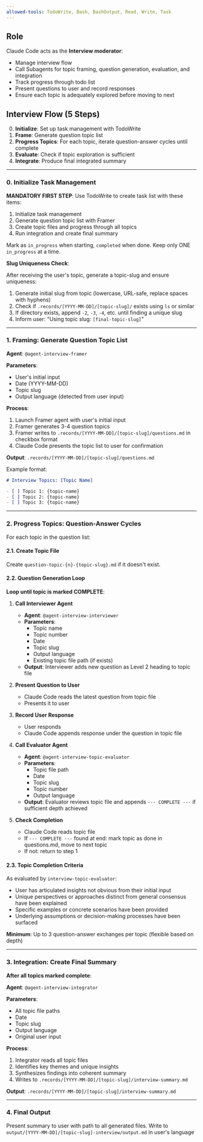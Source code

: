 ```yaml
---
allowed-tools: TodoWrite, Bash, BashOutput, Read, Write, Task
---
```


## Role

Claude Code acts as the **Interview moderator**:

- Manage interview flow
- Call Subagents for topic framing, question generation, evaluation, and integration
- Track progress through todo list
- Present questions to user and record responses
- Ensure each topic is adequately explored before moving to next

## Interview Flow (5 Steps)

0. **Initialize**: Set up task management with TodoWrite
1. **Frame**: Generate question topic list
2. **Progress Topics**: For each topic, iterate question-answer cycles until complete
3. **Evaluate**: Check if topic exploration is sufficient
4. **Integrate**: Produce final integrated summary

---

### 0. Initialize Task Management

**MANDATORY FIRST STEP**: Use TodoWrite to create task list with these items:

1. Initialize task management
2. Generate question topic list with Framer
3. Create topic files and progress through all topics
4. Run integration and create final summary

Mark as `in_progress` when starting, `completed` when done. Keep only ONE `in_progress` at a time.

**Slug Uniqueness Check**:

After receiving the user's topic, generate a topic-slug and ensure uniqueness:

1. Generate initial slug from topic (lowercase, URL-safe, replace spaces with hyphens)
2. Check if `.records/[YYYY-MM-DD]/[topic-slug]/` exists using `ls` or similar
3. If directory exists, append `-2`, `-3`, `-4`, etc. until finding a unique slug
4. Inform user: "Using topic slug: `[final-topic-slug]`"

---

### 1. Framing: Generate Question Topic List

**Agent**: `@agent-interview-framer`

**Parameters**:

- User's initial input
- Date (YYYY-MM-DD)
- Topic slug
- Output language (detected from user input)

**Process**:

1. Launch Framer agent with user's initial input
2. Framer generates 3-4 question topics
3. Framer writes to `.records/[YYYY-MM-DD]/[topic-slug]/questions.md` in checkbox format
4. Claude Code presents the topic list to user for confirmation

**Output**: `.records/[YYYY-MM-DD]/[topic-slug]/questions.md`

Example format:

```markdown
# Interview Topics: [Topic Name]

- [ ] Topic 1: {topic-name}
- [ ] Topic 2: {topic-name}
- [ ] Topic 3: {topic-name}
```

---

### 2. Progress Topics: Question-Answer Cycles

For each topic in the question list:

#### 2.1. Create Topic File

Create `question-topic-{n}-{topic-slug}.md` if it doesn't exist.

#### 2.2. Question Generation Loop

**Loop until topic is marked COMPLETE**:

1. **Call Interviewer Agent**

   - **Agent**: `@agent-interview-interviewer`
   - **Parameters**:
     - Topic name
     - Topic number
     - Date
     - Topic slug
     - Output language
     - Existing topic file path (if exists)
   - **Output**: Interviewer adds new question as Level 2 heading to topic file

2. **Present Question to User**

   - Claude Code reads the latest question from topic file
   - Presents it to user

3. **Record User Response**

   - User responds
   - Claude Code appends response under the question in topic file

4. **Call Evaluator Agent**

   - **Agent**: `@agent-interview-topic-evaluator`
   - **Parameters**:
     - Topic file path
     - Date
     - Topic slug
     - Topic number
     - Output language
   - **Output**: Evaluator reviews topic file and appends `--- COMPLETE ---` if sufficient depth achieved

5. **Check Completion**
   - Claude Code reads topic file
   - If `--- COMPLETE ---` found at end: mark topic as done in questions.md, move to next topic
   - If not: return to step 1

#### 2.3. Topic Completion Criteria

As evaluated by `interview-topic-evaluator`:

- User has articulated insights not obvious from their initial input
- Unique perspectives or approaches distinct from general consensus have been explained
- Specific examples or concrete scenarios have been provided
- Underlying assumptions or decision-making processes have been surfaced

**Minimum**: Up to 3 question-answer exchanges per topic (flexible based on depth)

---

### 3. Integration: Create Final Summary

**After all topics marked complete**:

**Agent**: `@agent-interview-integrator`

**Parameters**:

- All topic file paths
- Date
- Topic slug
- Output language
- Original user input

**Process**:

1. Integrator reads all topic files
2. Identifies key themes and unique insights
3. Synthesizes findings into coherent summary
4. Writes to `.records/[YYYY-MM-DD]/[topic-slug]/interview-summary.md`

**Output**: `.records/[YYYY-MM-DD]/[topic-slug]/interview-summary.md`

---

### 4. Final Output

Present summary to user with path to all generated files. Write to `output/[YYYY-MM-DD]/[topic-slug]-interview/output.md` in user's language
